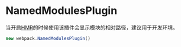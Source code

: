 # NamedModulesPlugin

当开启[HMR](https://doc.webpack-china.org/guides/hot-module-replacement)的时候使用该插件会显示模块的相对路径，建议用于开发环境。

```js
new webpack.NamedModulesPlugin()
```



